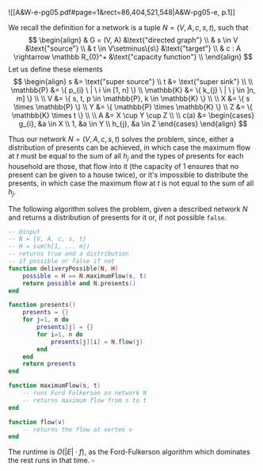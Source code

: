 
![[A&W-e-pg05.pdf#page=1&rect=86,404,521,548|A&W-pg05-e, p.1]]

We recall the definition for a network is a tuple $N = (V, A, c, s, t)$, such that
$$
\begin{align}
& G = (V, A) &\text{"directed graph"} \\
& s \in V &\text{"source"} \\
& t \in V\setminus\{s\} &\text{"target"} \\
& c : A \rightarrow \mathbb R_{0}^+ &\text{"capacity function"} \\
\end{align}
$$
Let us define these elements
$$
\begin{align}
s &= \text{"super source"} \\
t &= \text{"super sink"} \\
 \\
\mathbb{P} &= \{ p_{i} \ | \ i \in [1, n] \} \\
\mathbb{K} &= \{ k_{j} \ | \ j \in ]n, m] \} \\
\\
V &= \{ s, t, p \in \mathbb{P}, k \in \mathbb{K} \} \\
\\
X &= \{ s \times \mathbb{P} \} \\
Y &= \{ \mathbb{P} \times \mathbb{K} \} \\
Z &= \{ \mathbb{K} \times t \} \\
 \\
A &= X \cup Y \cup Z \\
 \\
c(a) &= \begin{cases}
g_{i}, &a \in X \\
1, &a \in Y \\
h_{j}, &a \in Z
\end{cases}
\end{align}
$$

Thus our network $N=(V, A, c, s, t)$ solves the problem, since, either a distribution of presents can be achieved, in which case the maximum flow at $t$ must be equal to the sum of all $h_j$ and the types of presents for each household are those, that flow into it (the capacity of 1 ensures that no present can be given to a house twice), or it's impossible to distribute the presents, in which case the maximum flow at $t$ is not equal to the sum of all $h_j$.

<div class="page-break" style="page-break-before: always;"></div>

The following algorithm solves the problem, given a described network $N$ and returns a distribution of presents for it or, if not possible `false`.

```lua
-- @input
-- N = {V, A, c, s, t}
-- H = sum(h[1, ... m])
-- returns true and a distribution
-- if possible or false if not
function deliveryPossible(N, H)
    possible = H == N.maximumFlow(s, t)
    return possible and N.presents()
end

function presents()
    presents = {}
    for j=1, m do
        presents[j] = {}
        for i=1, n do
            presents[j][i] = N.flow(j)
        end
    end
    return presents
end

function maximumFlow(s, t)
    -- runs Ford Fulkerson on network N
    -- returns maximum flow from s to t
end

function flow(v)
    -- returns the flow at vertex v
end
```

The runtime is $O(|E|\cdot f)$, as the Ford-Fulkerson algorithm which dominates the rest runs in that time.
$\square$
